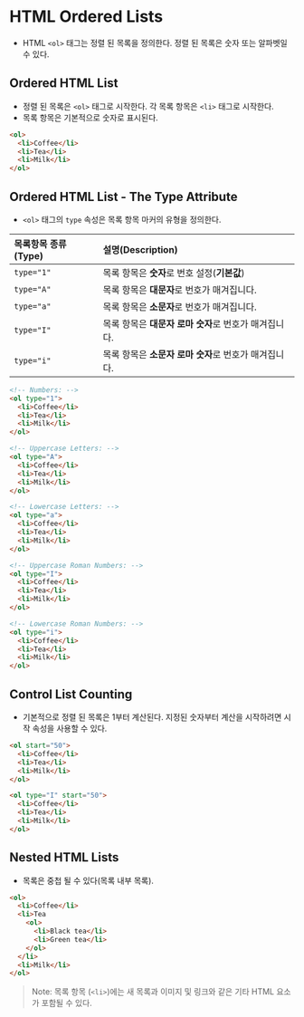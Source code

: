 # HTML Ordered Lists
- HTML `<ol>` 태그는 정렬 된 목록을 정의한다. 정렬 된 목록은 숫자 또는 알파벳일 수 있다.

## Ordered HTML List
- 정렬 된 목록은 `<ol>` 태그로 시작한다. 각 목록 항목은 `<li>` 태그로 시작한다.
- 목록 항목은 기본적으로 숫자로 표시된다.
```html
<ol>
  <li>Coffee</li>
  <li>Tea</li>
  <li>Milk</li>
</ol>
```

## Ordered HTML List - The Type Attribute
- `<ol>` 태그의 `type` 속성은 목록 항목 마커의 유형을 정의한다.

|목록항목 종류(Type)|설명(Description)|
|:-----|:----|
|`type="1"`|목록 항목은 **숫자**로 번호 설정(**기본값**)|
|`type="A"`|목록 항목은 **대문자**로 번호가 매겨집니다.|
|`type="a"`|목록 항목은 **소문자**로 번호가 매겨집니다.|
|`type="I"`|목록 항목은 **대문자 로마 숫자**로 번호가 매겨집니다.|
|`type="i"`|목록 항목은 **소문자 로마 숫자**로 번호가 매겨집니다.|

```html
<!-- Numbers: -->
<ol type="1">
  <li>Coffee</li>
  <li>Tea</li>
  <li>Milk</li>
</ol>

<!-- Uppercase Letters: -->
<ol type="A">
  <li>Coffee</li>
  <li>Tea</li>
  <li>Milk</li>
</ol>

<!-- Lowercase Letters: -->
<ol type="a">
  <li>Coffee</li>
  <li>Tea</li>
  <li>Milk</li>
</ol>

<!-- Uppercase Roman Numbers: -->
<ol type="I">
  <li>Coffee</li>
  <li>Tea</li>
  <li>Milk</li>
</ol>

<!-- Lowercase Roman Numbers: -->
<ol type="i">
  <li>Coffee</li>
  <li>Tea</li>
  <li>Milk</li>
</ol>
```

## Control List Counting
- 기본적으로 정렬 된 목록은 1부터 계산된다. 지정된 숫자부터 계산을 시작하려면 시작 속성을 사용할 수 있다.
```html
<ol start="50">
  <li>Coffee</li>
  <li>Tea</li>
  <li>Milk</li>
</ol>

<ol type="I" start="50">
  <li>Coffee</li>
  <li>Tea</li>
  <li>Milk</li>
</ol>
```

## Nested HTML Lists
- 목록은 중첩 될 수 있다(목록 내부 목록).
```html
<ol>
  <li>Coffee</li>
  <li>Tea
    <ol>
      <li>Black tea</li>
      <li>Green tea</li>
    </ol>
  </li>
  <li>Milk</li>
</ol>
```
> Note: 목록 항목 (`<li>`)에는 새 목록과 이미지 및 링크와 같은 기타 HTML 요소가 포함될 수 있다.